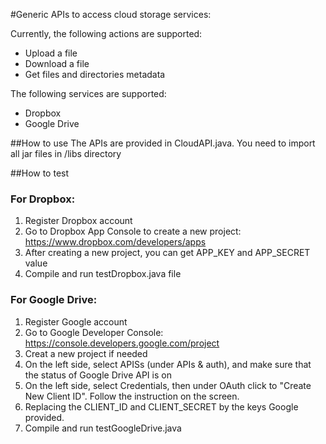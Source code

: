 #Generic APIs to access cloud storage services:

Currently, the following actions are supported:
- Upload a file
- Download a file
- Get files and directories metadata

The following services are supported:
- Dropbox
- Google Drive

##How to use
The APIs are provided in CloudAPI.java.
You need to import all jar files in /libs directory

##How to test
### For Dropbox:
1. Register Dropbox account
2. Go to Dropbox App Console to create a new project: https://www.dropbox.com/developers/apps
3. After creating a new project, you can get APP_KEY and APP_SECRET value
4. Compile and run testDropbox.java file

### For Google Drive:
1. Register Google account
2. Go to Google Developer Console: https://console.developers.google.com/project
3. Creat a new project if needed
4. On the left side, select APISs (under APIs & auth), and make sure that the status of Google Drive API is on
5. On the left side, select Credentials, then under OAuth click to "Create New Client ID". Follow the instruction on the screen. 
6. Replacing the CLIENT_ID and CLIENT_SECRET by the keys Google provided.
7. Compile and run testGoogleDrive.java